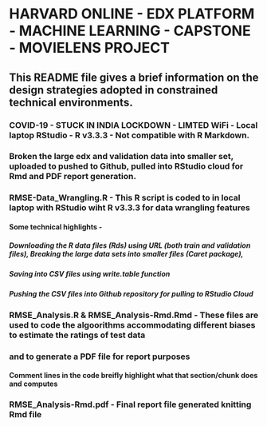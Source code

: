 # HARVARD ONLINE - EDX PLATFORM - MACHINE LEARNING - CAPSTONE - MOVIELENS PROJECT
## This README file gives a brief information on the design strategies adopted in constrained technical environments.
### COVID-19 - STUCK IN INDIA LOCKDOWN - LIMTED WiFi - Local laptop RStudio - R v3.3.3 - Not compatible with R Markdown.
### Broken the large edx and validation data into smaller set, uploaded to pushed to Github, pulled into RStudio cloud for Rmd and PDF report generation.
####
####
### RMSE-Data_Wrangling.R - This R script is coded to in local laptop with RStudio wiht R v3.3.3 for data wrangling features
#### Some technical highlights - 
##### Downloading the R data files (Rds) using URL (both train and validation files), Breaking the large data sets into smaller files (Caret package),
##### Saving into CSV files using write.table function
##### Pushing the CSV files into Github repository for pulling to RStudio Cloud
#####
#####
### RMSE_Analysis.R & RMSE_Analysis-Rmd.Rmd - These files are used to code the algoorithms accommodating different biases to estimate the ratings of test data
### and to generate a PDF file for report purposes
#### Comment lines in the code breifly highlight what that section/chunk does and computes
####
####
### RMSE_Analysis-Rmd.pdf - Final report file generated knitting Rmd file
